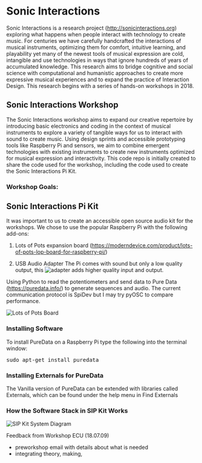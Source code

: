 # Sonic Interactions
Sonic Interactions is a research project (http://sonicinteractions.org) exploring what happens when people interact with technology to create music. For centuries we have carefully handcrafted the interactions of musical instruments, optimizing them for comfort, intuitive learning, and playability yet many of the newest tools of musical expression are cold, intangible and use technologies in ways that ignore hundreds of years of accumulated knowledge. This research aims to bridge cognitive and social science with computational and humanistic approaches to create more expressive musical experiences and to expand the practice of Interaction Design. This research begins with a series of hands-on workshops in 2018.

## Sonic Interactions Workshop
The Sonic Interactions workshop aims to expand our creative repertoire by introducing basic electronics and coding in the context of musical instruments to explore a variety of tangible ways for us to interact with sound to create music. Using design sprints and accessible prototyping tools like Raspberry Pi and sensors, we aim to combine emergent technologies with existing instruments to create new instruments optimized for musical expression and interactivity. This code repo is initially created to share the code used for the workshop, including the code used to create the Sonic Interactions Pi Kit.

### Workshop Goals:



## Sonic Interactions Pi Kit
It was important to us to create an accessible open source audio kit for the workshops. We chose to use the popular Raspberry Pi with the following add-ons:
1. Lots of Pots expansion board
(https://moderndevice.com/product/lots-of-pots-lop-board-for-raspberry-pi/)

2. USB Audio Adapter
The Pi comes with sound but only a low quality output, this ![adapter](https://www.adafruit.com/product/1475) adds higher quality input and output.

Using Python to read the potentiometers and send data to Pure Data (https://puredata.info/) to generate sequences and audio. The current communication protocol is SpiDev but I may try pyOSC to compare performance.

![Lots of Pots Board](http://sonicinteraction.design/wp-content/uploads/2018/07/lop3.jpg)

### Installing Software
To install PureData on a Raspberry Pi type the following into the terminal window:
<pre>
sudo apt-get install puredata
</pre>

### Installing Externals for PureData
The Vanilla version of PureData can be extended with libraries called Externals, which can be found under the help menu in Find Externals

### How the Software Stack in SIP Kit Works
![SIP Kit System Diagram](http://sonicinteraction.design/wp-content/uploads/2018/07/system-diagram.png)

Feedback from Workshop ECU (18.07.09)
- preworkshop email with details about what is needed
- integrating theory, making,
